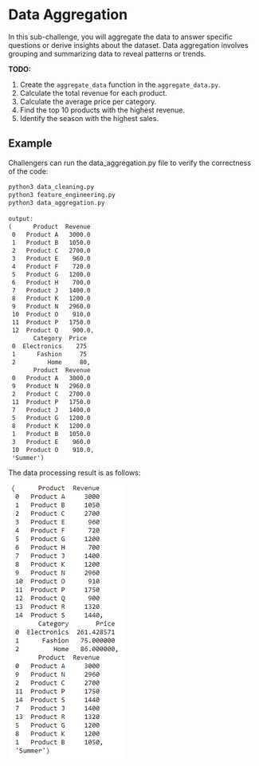 # Data Aggregation

In this sub-challenge, you will aggregate the data to answer specific questions or derive insights about the dataset. Data aggregation involves grouping and summarizing data to reveal patterns or trends.

**TODO:**

1.  Create the `aggregate_data` function in the `aggregate_data.py`.
2.  Calculate the total revenue for each product.
3.  Calculate the average price per category.
4.  Find the top 10 products with the highest revenue.
5.  Identify the season with the highest sales.

## Example

Challengers can run the data_aggregation.py file to verify the correctness of the code:

```
python3 data_cleaning.py
python3 feature_engineering.py
python3 data_aggregation.py

output:
(      Product  Revenue
 0   Product A   3000.0
 1   Product B   1050.0
 2   Product C   2700.0
 3   Product E    960.0
 4   Product F    720.0
 5   Product G   1200.0
 6   Product H    700.0
 7   Product J   1400.0
 8   Product K   1200.0
 9   Product N   2960.0
 10  Product O    910.0
 11  Product P   1750.0
 12  Product Q    900.0,
       Category  Price
 0  Electronics    275
 1      Fashion     75
 2         Home     80,
       Product  Revenue
 0   Product A   3000.0
 9   Product N   2960.0
 2   Product C   2700.0
 11  Product P   1750.0
 7   Product J   1400.0
 5   Product G   1200.0
 8   Product K   1200.0
 1   Product B   1050.0
 3   Product E    960.0
 10  Product O    910.0,
 'Summer')
```

The data processing result is as follows:

![feature_engineering_result_image](assets/data_aggregation_result.png)
